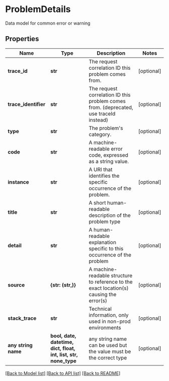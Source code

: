 # ProblemDetails

Data model for common error or warning

## Properties
Name | Type | Description | Notes
------------ | ------------- | ------------- | -------------
**trace_id** | **str** | The request correlation ID this problem comes from. | [optional] 
**trace_identifier** | **str** | The request correlation ID this problem comes from. (deprecated, use traceId instead) | [optional] 
**type** | **str** | The problem&#39;s category. | [optional] 
**code** | **str** | A machine-readable  error code, expressed as a string value. | [optional] 
**instance** | **str** | A URI that identifies the specific occurrence of the problem. | [optional] 
**title** | **str** | A short human-readable description of the problem type | [optional] 
**detail** | **str** | A human-readable explanation specific to this occurrence of the problem | [optional] 
**source** | **{str: (str,)}** | A machine-readable structure to reference to the exact location(s) causing the error(s) | [optional] 
**stack_trace** | **str** | Technical information, only used in non-prod environments | [optional] 
**any string name** | **bool, date, datetime, dict, float, int, list, str, none_type** | any string name can be used but the value must be the correct type | [optional]

[[Back to Model list]](../README.md#documentation-for-models) [[Back to API list]](../README.md#documentation-for-api-endpoints) [[Back to README]](../README.md)


